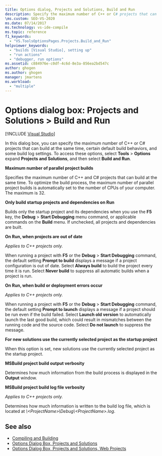 ```yaml
---
title: Options dialog, Projects and Solutions, Build and Run
description: Specify the maximum number of C++ or C# projects that can build at the same time, certain default build behaviors, and some build log settings in Visual Studio.
\ms.custom: SEO-VS-2020
ms.date: 07/14/2017
ms.technology: vs-ide-compile
ms.topic: reference
f1_keywords:
  - "VS.ToolsOptionsPages.Projects.Build_and_Run"
helpviewer_keywords:
  - "builds [Visual Studio], setting up"
  - "run actions"
  - "debugger, run options"
ms.assetid: c884976e-c0df-4c6d-8e3a-856ea2bd547c
author: ghogen
ms.author: ghogen
manager: jmartens
ms.workload:
  - "multiple"
---
```

# Options dialog box: Projects and Solutions \> Build and Run

 [!INCLUDE [Visual Studio](~/includes/applies-to-version/vs-not-mac.md)]

In this dialog box, you can specify the maximum number of C++ or C# projects that can build at the same time, certain default build behaviors, and some build log settings. To access these options, select **Tools** > **Options** expand **Projects and Solutions**, and then select **Build and Run**.

**Maximum number of parallel project builds**

Specifies the maximum number of C++ and C# projects that can build at the same time. To optimize the build process, the maximum number of parallel project builds is automatically set to the number of CPUs of your computer. The maximum is 32.

**Only build startup projects and dependencies on Run**

Builds only the startup project and its dependencies when you use the **F5** key, the **Debug** > **Start Debugging** menu command, or applicable commands on the **Build** menu. If unchecked, all projects and dependencies are built.

**On Run, when projects are out of date**

*Applies to C++ projects only.*

When running a project with **F5** or the **Debug** > **Start Debugging** command, the default setting **Prompt to build** displays a message if a project configuration is out of date. Select **Always build** to build the project every time it is run. Select **Never build** to suppress all automatic builds when a project is run.

**On Run, when build or deployment errors occur**

*Applies to C++ projects only.*

When running a project with **F5** or the **Debug** > **Start Debugging** command, the default setting **Prompt to launch** displays a message if a project should be run even if the build failed. Select **Launch old version** to automatically launch the last good build, which could result in mismatches between the running code and the source code. Select **Do not launch** to suppress the message.

**For new solutions use the currently selected project as the startup project**

When this option is set, new solutions use the currently selected project as the startup project.

**MSBuild project build output verbosity**

Determines how much information from the build process is displayed in the **Output** window.

**MSBuild project build log file verbosity**

*Applies to C++ projects only.*

Determines how much information is written to the build log file, which is located at *\\\<ProjectName>\Debug\\\<ProjectName>.log*.

## See also

- [Compiling and Building](../../ide/compiling-and-building-in-visual-studio.md)
- [Options Dialog Box, Projects and Solutions](projects-and-solutions-options-dialog-box.md)
- [Options Dialog Box, Projects and Solutions, Web Projects](options-dialog-box-projects-and-solutions-web-projects.md)